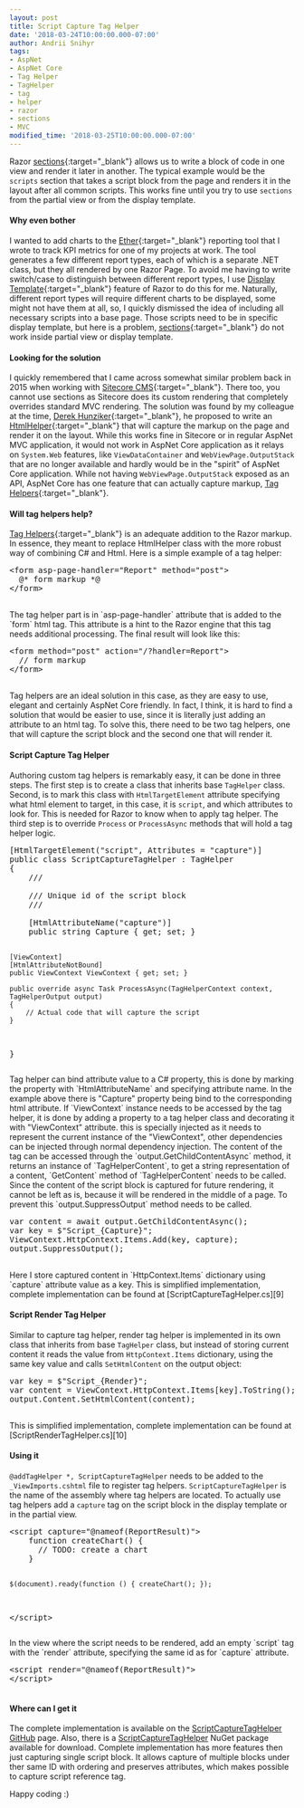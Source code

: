 ```yaml
---
layout: post
title: Script Capture Tag Helper
date: '2018-03-24T10:00:00.000-07:00'
author: Andrii Snihyr
tags:
- AspNet
- AspNet Core
- Tag Helper
- TagHelper
- tag
- helper
- razor
- sections
- MVC
modified_time: '2018-03-25T10:00:00.000-07:00'
---
```

Razor [sections][3]{:target="_blank"} allows us to write a block of code in one view and render it later in another. The typical example would be the `scripts` section that takes a script block from the page and renders it in the layout after all common scripts. This works fine until you try to use `sections` from the partial view or from the display template.
<!--more-->

#### Why even bother 
I wanted to add charts to the [Ether][2]{:target="_blank"} reporting tool that I wrote to track KPI metrics for one of my projects at work.
The tool generates a few different report types, each of which is a separate .NET class, but they all rendered by one Razor Page. To avoid me having to write switch/case to distinguish between different report types, I use [Display Template][7]{:target="_blank"} feature of Razor to do this for me. Naturally, different report types will require different charts to be displayed, some might not have them at all, so, I quickly dismissed the idea of including all necessary scripts into a base page. Those scripts need to be in specific display template, but here is a problem, [sections][3]{:target="_blank"} do not work inside partial view or display template.

#### Looking for the solution
I quickly remembered that I came across somewhat similar problem back in 2015 when working with [Sitecore CMS][8]{:target="_blank"}. There too, you cannot use sections as Sitecore does its custom rendering that completely overrides standard MVC rendering. The solution was found by my colleague at the time, [Derek Hunziker][5]{:target="_blank"}, he proposed to write an [HtmlHelper][6]{:target="_blank"} that will capture the markup on the page and render it on the layout. While this works fine in Sitecore or in regular AspNet MVC application, it would not work in AspNet Core application as it relays on `System.Web` features, like `ViewDataContainer` and `WebViewPage.OutputStack` that are no longer available and hardly would be in the "spirit" of AspNet Core application. While not having `WebViewPage.OutputStack` exposed as an API, AspNet Core has one feature that can actually capture markup, [Tag Helpers][1]{:target="_blank"}.

#### Will tag helpers help?
[Tag Helpers][1]{:target="_blank"} is an adequate addition to the Razor markup. In essence, they meant to replace HtmlHelper class with the more robust way of combining C# and Html. Here is a simple example of a tag helper:
<p>
  <script src="https://gist.github.com/BerserkerDotNet/7daa1b1c950c837f90e848558c077679.js"></script>
  <noscript>
    <pre>
&#x3C;form asp-page-handler=&#x22;Report&#x22; method=&#x22;post&#x22;&#x3E;
  @* form markup *@
&#x3C;/form&#x3E;
    </pre>
  </noscript>
</p>
The tag helper part is in `asp-page-handler` attribute that is added to the `form` html tag. This attribute is a hint to the Razor engine that this tag needs additional processing. The final result will look like this:
<p>
  <script src="https://gist.github.com/BerserkerDotNet/a435a76c51ae5a1cb5437aa34c3d20d8.js"></script>
  <noscript>
    <pre>
&#x3C;form method=&#x22;post&#x22; action=&#x22;/?handler=Report&#x22;&#x3E;
  // form markup
&#x3C;/form&#x3E;
    </pre>
  </noscript>
</p>
Tag helpers are an ideal solution in this case, as they are easy to use, elegant and certainly AspNet Core friendly. In fact, I think, it is hard to find a solution that would be easier to use, since it is literally just adding an attribute to an html tag.
To solve this, there need to be two tag helpers, one that will capture the script block and the second one that will render it.

#### Script Capture Tag Helper
Authoring custom tag helpers is remarkably easy, it can be done in three steps. The first step is to create a class that inherits base `TagHelper` class. Second, is to mark this class with `HtmlTargetElement` attribute specifying what html element to target, in this case, it is `script`, and which attributes to look for. This is needed for Razor to know when to apply tag helper. The third step is to override `Process` or `ProcessAsync` methods that will hold a tag helper logic.
<p>
  <script src="https://gist.github.com/BerserkerDotNet/41e92b53874caa11fd1dba7b593172aa.js"></script>
  <noscript>
    <pre>
[HtmlTargetElement("script", Attributes = "capture")]
public class ScriptCaptureTagHelper : TagHelper
{
    /// <summary>
    /// Unique id of the script block
    /// </summary>
    [HtmlAttributeName("capture")]
    public string Capture { get; set; }

    [ViewContext]
    [HtmlAttributeNotBound]
    public ViewContext ViewContext { get; set; }

    public override async Task ProcessAsync(TagHelperContext context, TagHelperOutput output)
    {
        // Actual code that will capture the script
    }
}
    </pre>
  </noscript>
</p>
Tag helper can bind attribute value to a C# property, this is done by marking the property with `HtmlAttributeName` and specifying attribute name. In the example above there is "Capture" property being bind to the corresponding html attribute.
If `ViewContext` instance needs to be accessed by the tag helper, it is done by adding a property to a tag helper class and decorating it with "ViewContext" attribute. this is specially injected as it needs to represent the current instance of the "ViewContext", other dependencies can be injected through normal dependency injection.
The content of the tag can be accessed through the `output.GetChildContentAsync` method, it returns an instance of `TagHelperContent`, to get a string representation of a content, `GetContent` method of `TagHelperContent` needs to be called. Since the content of the script block is captured for future rendering, it cannot be left as is, because it will be rendered in the middle of a page. To prevent this `output.SuppressOutput` method needs to be called.
<p>
  <script src="https://gist.github.com/BerserkerDotNet/69806b9d25c1371e4021be23da880e79.js"></script>
  <noscript>
    <pre>
var content = await output.GetChildContentAsync();
var key = $"Script_{Capture}";
ViewContext.HttpContext.Items.Add(key, capture);
output.SuppressOutput();
    </pre>
  </noscript>
</p>
Here I store captured content in `HttpContext.Items` dictionary using `capture` attribute value as a key.
This is simplified implementation, complete implementation can be found at [ScriptCaptureTagHelper.cs][9]

#### Script Render Tag Helper
Similar to capture tag helper, render tag helper is implemented in its own class that inherits from base `TagHelper` class, but instead of storing current content it reads the value from `HttpContext.Items` dictionary, using the same key value and calls `SetHtmlContent` on the output object:
<p>
  <script src="https://gist.github.com/BerserkerDotNet/0e0f0ea73b156e63640f0f660da7fd52.js"></script>
  <noscript>
    <pre>
var key = $"Script_{Render}";
var content = ViewContext.HttpContext.Items[key].ToString();
output.Content.SetHtmlContent(content);
    </pre>
  </noscript>
</p>
This is simplified implementation, complete implementation can be found at [ScriptRenderTagHelper.cs][10]

#### Using it
`@addTagHelper *, ScriptCaptureTagHelper` needs to be added to the `_ViewImports.cshtml` file to register tag helpers. `ScriptCaptureTagHelper` is the name of the assembly where tag helpers are located.
To actually use tag helpers add a `capture` tag on the script block in the display template or in the partial view.
<p>
  <script src="https://gist.github.com/BerserkerDotNet/7e2503e1080262b7c6f91c800664a673.js"></script>
  <noscript>
    <pre>
&#x3C;script capture=&#x22;@nameof(ReportResult)&#x22;&#x3E;
    function createChart() {
      // TODO: create a chart
    }

    $(document).ready(function () { createChart(); });
&#x3C;/script&#x3E;
    </pre>
  </noscript>
</p>
In the view where the script needs to be rendered, add an empty `script` tag with the `render` attribute, specifying the same id as for `capture` attribute.
<p>
  <script src="https://gist.github.com/BerserkerDotNet/6880d7bc609c0f8d7e53df46ee84908a.js"></script>
  <noscript>
    <pre>
&#x3C;script render=&#x22;@nameof(ReportResult)&#x22;&#x3E;
&#x3C;/script&#x3E;
    </pre>
  </noscript>
</p>

#### Where can I get it
The complete implementation is available on the [ScriptCaptureTagHelper GitHub][11] page. Also, there is a [ScriptCaptureTagHelper][12] NuGet package available for download.
Complete implementation has more features then just capturing single script block. It allows capture of multiple blocks under ther same ID with ordering and preserves attributes, which makes possible to capture script reference tag.

Happy coding :)

[1]: https://docs.microsoft.com/en-us/aspnet/core/mvc/views/tag-helpers/intro
[2]: https://github.com/BerserkerDotNet/Ether
[3]: https://docs.microsoft.com/en-us/aspnet/core/mvc/views/layout#sections
[4]: https://stackoverflow.com/search?q=Using+Sections+for+Partial+View%3F
[5]: https://twitter.com/dthunziker
[6]: http://www.layerworks.com/blog/2015/7/17/sitecore-javascript-renderings
[7]: https://exceptionnotfound.net/asp-net-mvc-demystified-display-and-editor-templates/
[8]: https://www.sitecore.com/
[9]: https://github.com/BerserkerDotNet/ScriptCaptureTagHelper/blob/master/ScriptCaptureTagHelper/ScriptCaptureTagHelper.cs
[10]: https://github.com/BerserkerDotNet/ScriptCaptureTagHelper/blob/master/ScriptCaptureTagHelper/ScriptRenderTagHelper.cs
[11]: https://github.com/BerserkerDotNet/ScriptCaptureTagHelper/blob/master/ScriptCaptureTagHelper/
[12]: https://www.nuget.org/packages/ScriptCaptureTagHelper/